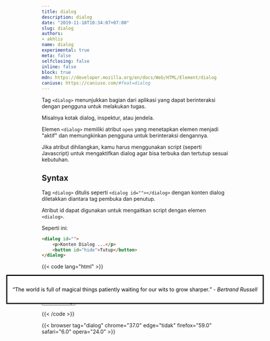 ```yaml
---
title: dialog
description: dialog
date: "2019-11-18T10:34:07+07:00"
slug: dialog
authors:
- akhlis
name: dialog
experimental: true
meta: false
selfclosing: false
inline: false
block: true
mdn: https://developer.mozilla.org/en/docs/Web/HTML/Element/dialog
caniuse: https://caniuse.com/#feat=dialog
---
```


Tag `<dialog>` menunjukkan bagian dari aplikasi yang dapat berinteraksi dengan pengguna untuk melakukan tugas.

Misalnya kotak dialog, inspektur, atau jendela.

Elemen `<dialog>` memiliki atribut `open` yang menetapkan elemen menjadi "aktif" dan memungkinkan pengguna untuk berinteraksi dengannya.

Jika atribut dihilangkan, kamu harus menggunakan script (seperti Javascript) untuk mengaktifkan dialog agar bisa terbuka dan tertutup sesuai kebutuhan.

## Syntax

Tag `<dialog>` ditulis seperti `<dialog id=""></dialog>` dengan konten dialog diletakkan diantara tag pembuka dan penutup.

Atribut id dapat digunakan untuk mengaitkan script dengan elemen `<dialog>`.

Seperti ini:
```html
<dialog id="">
    <p>Konten Dialog ...</p>
    <button id="hide">Tutup</button>
</dialog>
```

{{< code lang="html" >}}
<dialog open>
<p><q>The world is full of magical things patiently waiting for our wits to grow sharper.</q> - <cite>Bertrand Russell</cite></p>
</dialog>
{{< /code >}}

{{< code lang="html" >}}
<dialog id="dialog1">
<p><q>The world is full of magical things patiently waiting for our wits to grow sharper.</q> - <cite>Bertrand Russell</cite></p>
<button id="hide1">Close</button>
</dialog>
<!-- "Show" button -->
<button id="show1">Show Dialog</button>

<!-- JavaScript to provide the "Show/Close" functionality -->
<script type="text/JavaScript">
(function() {  
    var dialog1 = document.getElementById('dialog1');  
    document.getElementById('show1').onclick = function() {  
        dialog1.show();  
    };  
    document.getElementById('hide1').onclick = function() {  
        dialog1.close();  
    };  
})(); 
</script>
{{< /code >}}

{{< browser tag="dialog" chrome="37.0" edge="tidak" firefox="59.0" safari="6.0" opera="24.0" >}}